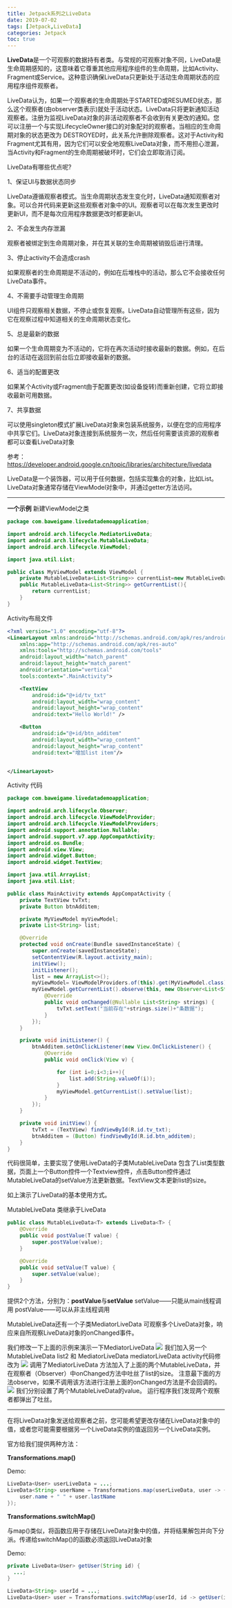 ```yaml
---
title: Jetpack系列之LiveData
date: 2019-07-02
tags: [Jetpack,LiveData]
categories: Jetpack
toc: true
---
```

**LiveData**是一个可观察的数据持有者类。与常规的可观察对象不同，LiveData是生命周期感知的，这意味着它尊重其他应用程序组件的生命周期，比如Activity、Fragment或Service。这种意识确保LiveData只更新处于活动生命周期状态的应用程序组件观察者。

LiveData认为，如果一个观察者的生命周期处于STARTED或RESUMED状态，那么这个观察者(由observer类表示)就处于活动状态。LiveData只将更新通知活动观察者。注册为监视LiveData对象的非活动观察者不会收到有关更改的通知。您可以注册一个与实现LifecycleOwner接口的对象配对的观察者。当相应的生命周期对象的状态更改为 DESTROYED时，此关系允许删除观察者。这对于Activity和Fragment尤其有用，因为它们可以安全地观察LiveData对象，而不用担心泄漏，当Activity和Fragment的生命周期被破坏时，它们会立即取消订阅。

<!--more-->

LiveData有哪些优点呢?

1、保证UI与数据状态同步

LiveData遵循观察者模式。当生命周期状态发生变化时，LiveData通知观察者对象。可以合并代码来更新这些观察者对象中的UI。观察者可以在每次发生更改时更新UI，而不是每次应用程序数据更改时都更新UI。

2、不会发生内存泄漏

观察者被绑定到生命周期对象，并在其关联的生命周期被销毁后进行清理。

3、停止activity不会造成crash

如果观察者的生命周期是不活动的，例如在后堆栈中的活动，那么它不会接收任何LiveData事件。

4、不需要手动管理生命周期

UI组件只观察相关数据，不停止或恢复观察。LiveData自动管理所有这些，因为它在观察过程中知道相关的生命周期状态变化。

5、总是最新的数据

如果一个生命周期变为不活动的，它将在再次活动时接收最新的数据。例如，在后台的活动在返回到前台后立即接收最新的数据。

6、适当的配置更改

如果某个Activity或Fragment由于配置更改(如设备旋转)而重新创建，它将立即接收最新可用数据。

7、共享数据

可以使用singleton模式扩展LiveData对象来包装系统服务，以便在您的应用程序中共享它们。LiveData对象连接到系统服务一次，然后任何需要该资源的观察者都可以查看LiveData对象

参考：https://developer.android.google.cn/topic/libraries/architecture/livedata

LiveData是一个装饰器，可以用于任何数据，包括实现集合的对象，比如List。LiveData对象通常存储在ViewModel对象中，并通过getter方法访问。

---

**一个示例**
新建ViewModel之类

```java
package com.baweigame.livedatademoapplication;

import android.arch.lifecycle.MediatorLiveData;
import android.arch.lifecycle.MutableLiveData;
import android.arch.lifecycle.ViewModel;

import java.util.List;

public class MyViewModel extends ViewModel {
    private MutableLiveData<List<String>> currentList=new MutableLiveData<>();
    public MutableLiveData<List<String>> getCurrentList(){
        return currentList;
    }
}

```

Activity布局文件

```xml
<?xml version="1.0" encoding="utf-8"?>
<LinearLayout xmlns:android="http://schemas.android.com/apk/res/android"
    xmlns:app="http://schemas.android.com/apk/res-auto"
    xmlns:tools="http://schemas.android.com/tools"
    android:layout_width="match_parent"
    android:layout_height="match_parent"
    android:orientation="vertical"
    tools:context=".MainActivity">

    <TextView
        android:id="@+id/tv_txt"
        android:layout_width="wrap_content"
        android:layout_height="wrap_content"
        android:text="Hello World!" />

    <Button
        android:id="@+id/btn_additem"
        android:layout_width="wrap_content"
        android:layout_height="wrap_content"
        android:text="增加list item"/>


</LinearLayout>
```

Activity 代码
```java
package com.baweigame.livedatademoapplication;

import android.arch.lifecycle.Observer;
import android.arch.lifecycle.ViewModelProvider;
import android.arch.lifecycle.ViewModelProviders;
import android.support.annotation.Nullable;
import android.support.v7.app.AppCompatActivity;
import android.os.Bundle;
import android.view.View;
import android.widget.Button;
import android.widget.TextView;

import java.util.ArrayList;
import java.util.List;

public class MainActivity extends AppCompatActivity {
    private TextView tvTxt;
    private Button btnAdditem;

    private MyViewModel myViewModel;
    private List<String> list;

    @Override
    protected void onCreate(Bundle savedInstanceState) {
        super.onCreate(savedInstanceState);
        setContentView(R.layout.activity_main);
        initView();
        initListener();
        list = new ArrayList<>();
        myViewModel= ViewModelProviders.of(this).get(MyViewModel.class);
        myViewModel.getCurrentList().observe(this, new Observer<List<String>>() {
            @Override
            public void onChanged(@Nullable List<String> strings) {
                tvTxt.setText("当前存在"+strings.size()+"条数据");
            }
        });
    }

    private void initListener() {
        btnAdditem.setOnClickListener(new View.OnClickListener() {
            @Override
            public void onClick(View v) {

                for (int i=0;i<3;i++){
                    list.add(String.valueOf(i));
                }
                myViewModel.getCurrentList().setValue(list);
            }
        });
    }

    private void initView() {
        tvTxt = (TextView) findViewById(R.id.tv_txt);
        btnAdditem = (Button) findViewById(R.id.btn_additem);
    }
}

```

代码很简单，主要实现了使用LiveData的子类MutableLiveData 包含了List<String>类型数据，页面上一个Button控件一个Textview控件，点击Button控件通过MutableLiveData的setValue方法更新数据。TextView文本更新list的size。

如上演示了LiveData的基本使用方式。

MutableLiveData 类继承于LiveData
```java
public class MutableLiveData<T> extends LiveData<T> {
    @Override
    public void postValue(T value) {
        super.postValue(value);
    }

    @Override
    public void setValue(T value) {
        super.setValue(value);
    }
}
```
提供2个方法，分别为：**postValue**与**setValue**
setValue——只能从main线程调用
postValue——可以从非主线程调用

MutableLiveData还有一个子类MediatorLiveData 可观察多个LiveData对象，响应来自所观察LiveData对象的onChanged事件。

我们修改一下上面的示例来演示一下MediatorLiveData
<img src="jetpack-livedata/2019-07-11-09-55-34.png" />
我们加入另一个MutableLiveData list2 和 MediatorLiveData mediatorLiveData
activity代码修改为
<img src="jetpack-livedata/2019-07-11-09-57-16.png" />
调用了MediatorLiveData 方法加入了上面的两个MutableLiveData，并在观察者（Observer）中onChanged方法中吐丝了list的size。
注意最下面的方法observe，如果不调用该方法进行注册上面的onChanged方法是不会回调的。
<img src="jetpack-livedata/2019-07-11-10-00-12.png" />
我们分别设置了两个MutableLiveData的value。
运行程序我们发现两个观察者都弹出了吐丝。

---
在将LiveData对象发送给观察者之前，您可能希望更改存储在LiveData对象中的值，或者您可能需要根据另一个LiveData实例的值返回另一个LiveData实例。

官方给我们提供两种方法：

**Transformations.map()**

Demo:
```java
LiveData<User> userLiveData = ...;
LiveData<String> userName = Transformations.map(userLiveData, user -> {
    user.name + " " + user.lastName
});
```

**Transformations.switchMap()**

与map()类似，将函数应用于存储在LiveData对象中的值，并将结果解包并向下分派。传递给switchMap()的函数必须返回LiveData对象

Demo:

```java
private LiveData<User> getUser(String id) {
  ...;
}

LiveData<String> userId = ...;
LiveData<User> user = Transformations.switchMap(userId, id -> getUser(id) );
```
